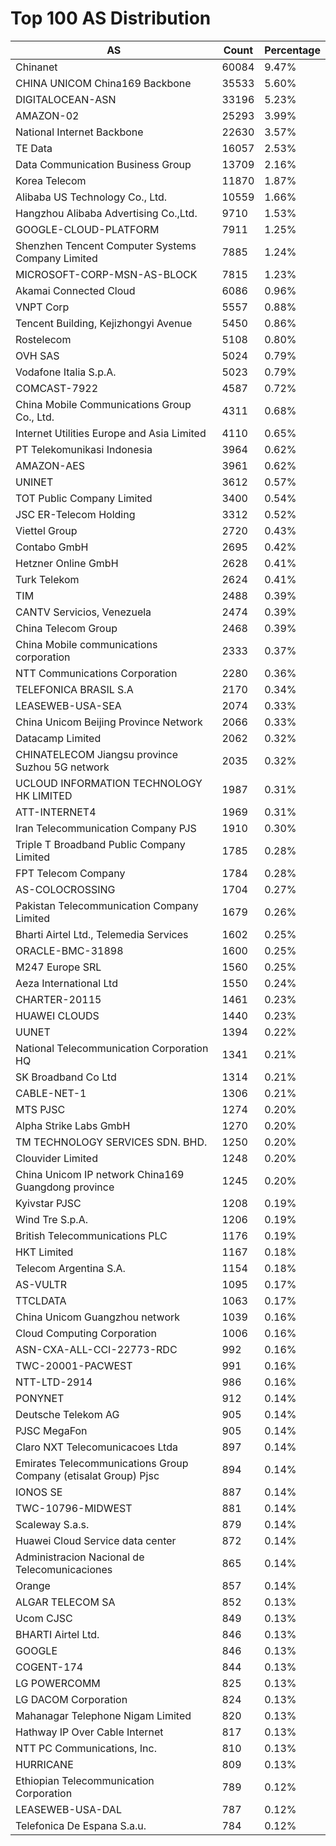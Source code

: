 # Top 100 AS Distribution
| AS | Count | Percentage |
|----|----|----|
| Chinanet | 60084 | 9.47% |
| CHINA UNICOM China169 Backbone | 35533 | 5.60% |
| DIGITALOCEAN-ASN | 33196 | 5.23% |
| AMAZON-02 | 25293 | 3.99% |
| National Internet Backbone | 22630 | 3.57% |
| TE Data | 16057 | 2.53% |
| Data Communication Business Group | 13709 | 2.16% |
| Korea Telecom | 11870 | 1.87% |
| Alibaba US Technology Co., Ltd. | 10559 | 1.66% |
| Hangzhou Alibaba Advertising Co.,Ltd. | 9710 | 1.53% |
| GOOGLE-CLOUD-PLATFORM | 7911 | 1.25% |
| Shenzhen Tencent Computer Systems Company Limited | 7885 | 1.24% |
| MICROSOFT-CORP-MSN-AS-BLOCK | 7815 | 1.23% |
| Akamai Connected Cloud | 6086 | 0.96% |
| VNPT Corp | 5557 | 0.88% |
| Tencent Building, Kejizhongyi Avenue | 5450 | 0.86% |
| Rostelecom | 5108 | 0.80% |
| OVH SAS | 5024 | 0.79% |
| Vodafone Italia S.p.A. | 5023 | 0.79% |
| COMCAST-7922 | 4587 | 0.72% |
| China Mobile Communications Group Co., Ltd. | 4311 | 0.68% |
| Internet Utilities Europe and Asia Limited | 4110 | 0.65% |
| PT Telekomunikasi Indonesia | 3964 | 0.62% |
| AMAZON-AES | 3961 | 0.62% |
| UNINET | 3612 | 0.57% |
| TOT Public Company Limited | 3400 | 0.54% |
| JSC ER-Telecom Holding | 3312 | 0.52% |
| Viettel Group | 2720 | 0.43% |
| Contabo GmbH | 2695 | 0.42% |
| Hetzner Online GmbH | 2628 | 0.41% |
| Turk Telekom | 2624 | 0.41% |
| TIM | 2488 | 0.39% |
| CANTV Servicios, Venezuela | 2474 | 0.39% |
| China Telecom Group | 2468 | 0.39% |
| China Mobile communications corporation | 2333 | 0.37% |
| NTT Communications Corporation | 2280 | 0.36% |
| TELEFONICA BRASIL S.A | 2170 | 0.34% |
| LEASEWEB-USA-SEA | 2074 | 0.33% |
| China Unicom Beijing Province Network | 2066 | 0.33% |
| Datacamp Limited | 2062 | 0.32% |
| CHINATELECOM Jiangsu province Suzhou 5G network | 2035 | 0.32% |
| UCLOUD INFORMATION TECHNOLOGY HK LIMITED | 1987 | 0.31% |
| ATT-INTERNET4 | 1969 | 0.31% |
| Iran Telecommunication Company PJS | 1910 | 0.30% |
| Triple T Broadband Public Company Limited | 1785 | 0.28% |
| FPT Telecom Company | 1784 | 0.28% |
| AS-COLOCROSSING | 1704 | 0.27% |
| Pakistan Telecommunication Company Limited | 1679 | 0.26% |
| Bharti Airtel Ltd., Telemedia Services | 1602 | 0.25% |
| ORACLE-BMC-31898 | 1600 | 0.25% |
| M247 Europe SRL | 1560 | 0.25% |
| Aeza International Ltd | 1550 | 0.24% |
| CHARTER-20115 | 1461 | 0.23% |
| HUAWEI CLOUDS | 1440 | 0.23% |
| UUNET | 1394 | 0.22% |
| National Telecommunication Corporation HQ | 1341 | 0.21% |
| SK Broadband Co Ltd | 1314 | 0.21% |
| CABLE-NET-1 | 1306 | 0.21% |
| MTS PJSC | 1274 | 0.20% |
| Alpha Strike Labs GmbH | 1270 | 0.20% |
| TM TECHNOLOGY SERVICES SDN. BHD. | 1250 | 0.20% |
| Clouvider Limited | 1248 | 0.20% |
| China Unicom IP network China169 Guangdong province | 1245 | 0.20% |
| Kyivstar PJSC | 1208 | 0.19% |
| Wind Tre S.p.A. | 1206 | 0.19% |
| British Telecommunications PLC | 1176 | 0.19% |
| HKT Limited | 1167 | 0.18% |
| Telecom Argentina S.A. | 1154 | 0.18% |
| AS-VULTR | 1095 | 0.17% |
| TTCLDATA | 1063 | 0.17% |
| China Unicom Guangzhou network | 1039 | 0.16% |
| Cloud Computing Corporation | 1006 | 0.16% |
| ASN-CXA-ALL-CCI-22773-RDC | 992 | 0.16% |
| TWC-20001-PACWEST | 991 | 0.16% |
| NTT-LTD-2914 | 986 | 0.16% |
| PONYNET | 912 | 0.14% |
| Deutsche Telekom AG | 905 | 0.14% |
| PJSC MegaFon | 905 | 0.14% |
| Claro NXT Telecomunicacoes Ltda | 897 | 0.14% |
| Emirates Telecommunications Group Company (etisalat Group) Pjsc | 894 | 0.14% |
| IONOS SE | 887 | 0.14% |
| TWC-10796-MIDWEST | 881 | 0.14% |
| Scaleway S.a.s. | 879 | 0.14% |
| Huawei Cloud Service data center | 872 | 0.14% |
| Administracion Nacional de Telecomunicaciones | 865 | 0.14% |
| Orange | 857 | 0.14% |
| ALGAR TELECOM SA | 852 | 0.13% |
| Ucom CJSC | 849 | 0.13% |
| BHARTI Airtel Ltd. | 846 | 0.13% |
| GOOGLE | 846 | 0.13% |
| COGENT-174 | 844 | 0.13% |
| LG POWERCOMM | 825 | 0.13% |
| LG DACOM Corporation | 824 | 0.13% |
| Mahanagar Telephone Nigam Limited | 820 | 0.13% |
| Hathway IP Over Cable Internet | 817 | 0.13% |
| NTT PC Communications, Inc. | 810 | 0.13% |
| HURRICANE | 809 | 0.13% |
| Ethiopian Telecommunication Corporation | 789 | 0.12% |
| LEASEWEB-USA-DAL | 787 | 0.12% |
| Telefonica De Espana S.a.u. | 784 | 0.12% |
